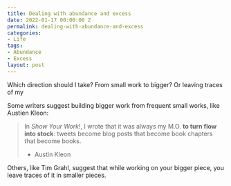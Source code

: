 ```yaml
---
title: Dealing with abundance and excess
date: 2022-01-17 00:00:00 Z
permalink: dealing-with-abundance-and-excess
categories:
- Life
tags:
- Abundance
- Excess
layout: post
---
```


Which direction should I take?
From small work to bigger?
Or leaving traces of my 

Some writers suggest building bigger work from frequent small works, like Austien Kleon:

> In *Show Your Work*!, I wrote that it was always my M.O. **to turn flow into stock**: tweets become blog posts that become book chapters that become books.
>   - Austin Kleon

Others, like Tim Grahl, suggest that while working on your bigger piece, you leave traces of it in smaller pieces.
